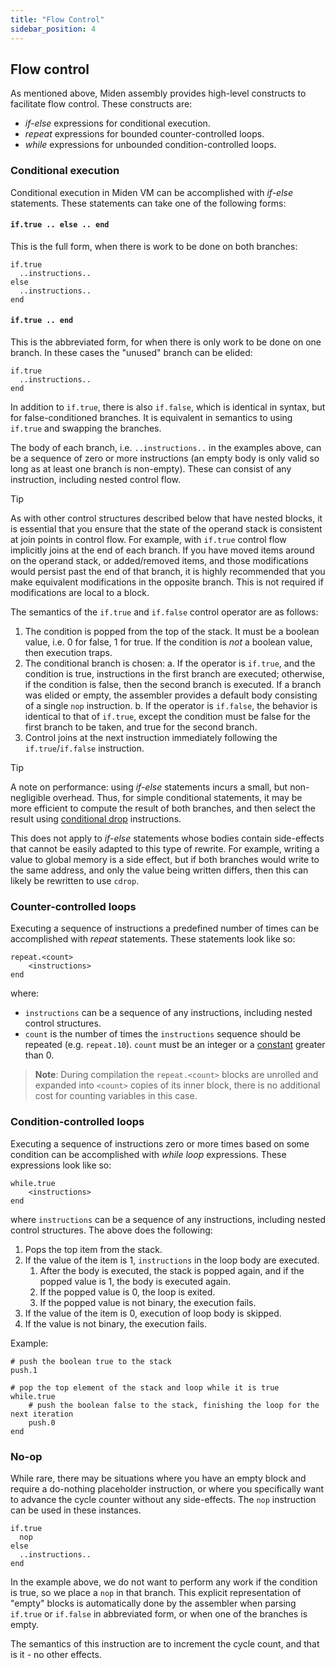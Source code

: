 ```yaml
---
title: "Flow Control"
sidebar_position: 4
---
```


## Flow control
As mentioned above, Miden assembly provides high-level constructs to facilitate flow control. These constructs are:

- *if-else* expressions for conditional execution.
- *repeat* expressions for bounded counter-controlled loops.
- *while* expressions for unbounded condition-controlled loops.

### Conditional execution
Conditional execution in Miden VM can be accomplished with *if-else* statements. These statements can take one of the following forms:

#### `if.true .. else .. end`

This is the full form, when there is work to be done on both branches:

    if.true
      ..instructions..
    else
      ..instructions..
    end


#### `if.true .. end`

This is the abbreviated form, for when there is only work to be done on one branch. In these cases the "unused" branch can be elided:

    if.true
      ..instructions..
    end

In addition to `if.true`, there is also `if.false`, which is identical in syntax, but for false-conditioned branches. It is equivalent in semantics to using `if.true` and swapping the branches.

The body of each branch, i.e. `..instructions..` in the examples above, can be a sequence of zero or more instructions (an empty body is only valid so long as at least one branch is non-empty). These can consist of any instruction, including nested control flow.

> [!TIP]
>
> As with other control structures described below that have nested blocks,
> it is essential that you ensure that the state of the operand stack is
> consistent at join points in control flow. For example, with `if.true`
> control flow implicitly joins at the end of each branch. If you have moved
> items around on the operand stack, or added/removed items, and those
> modifications would persist past the end of that branch, it is highly
> recommended that you make equivalent modifications in the opposite branch.
> This is not required if modifications are local to a block.

The semantics of the `if.true` and `if.false` control operator are as follows:

1. The condition is popped from the top of the stack. It must be a boolean value, i.e. $0$ for false, $1$ for true. If the condition is _not_ a boolean value, then execution traps.
2. The conditional branch is chosen:
  a.  If the operator is `if.true`, and the condition is true, instructions in the first branch are executed; otherwise, if the condition is false, then the second branch is executed. If a branch was elided or empty, the assembler provides a default body consisting of a single `nop` instruction.
  b. If the operator is `if.false`, the behavior is identical to that of `if.true`, except the condition must be false for the first branch to be taken, and true for the second branch.
3. Control joins at the next instruction immediately following the `if.true`/`if.false` instruction.

> [!TIP]
>
> A note on performance: using *if-else* statements incurs a small, but non-negligible overhead. Thus, for simple conditional statements, it may be more efficient to compute the result of both branches, and then select the result using [conditional drop](./stack_manipulation.md#conditional-manipulation) instructions.
>
> This does not apply to *if-else* statements whose bodies contain side-effects that cannot be easily adapted to this type of rewrite. For example, writing a value to global memory is a side effect, but if both branches would write to the same address, and only the value being written differs, then this can likely be rewritten to use `cdrop`.


### Counter-controlled loops
Executing a sequence of instructions a predefined number of times can be accomplished with *repeat* statements. These statements look like so:
```
repeat.<count>
    <instructions>
end
```
where:

* `instructions` can be a sequence of any instructions, including nested control structures.
* `count` is the number of times the `instructions` sequence should be repeated (e.g. `repeat.10`). `count` must be an integer or a [constant](./code_organization.md#constants) greater than $0$.

> **Note**: During compilation the `repeat.<count>` blocks are unrolled and expanded into `<count>` copies of its inner block, there is no additional cost for counting variables in this case.

### Condition-controlled loops
Executing a sequence of instructions zero or more times based on some condition can be accomplished with *while loop* expressions. These expressions look like so:
```
while.true
    <instructions>
end
```
where `instructions` can be a sequence of any instructions, including nested control structures. The above does the following:

1. Pops the top item from the stack.
2. If the value of the item is $1$, `instructions` in the loop body are executed.
    1. After the body is executed, the stack is popped again, and if the popped value is $1$, the body is executed again.
    2. If the popped value is $0$, the loop is exited.
    3. If the popped value is not binary, the execution fails.
3. If the value of the item is $0$, execution of loop body is skipped.
4. If the value is not binary, the execution fails.

Example:

```
# push the boolean true to the stack
push.1

# pop the top element of the stack and loop while it is true
while.true
    # push the boolean false to the stack, finishing the loop for the next iteration
    push.0
end
```

### No-op

While rare, there may be situations where you have an empty block and require a do-nothing placeholder instruction, or where you specifically want to advance the cycle counter without any side-effects. The `nop` instruction can be used in these instances.

```
if.true
  nop
else
  ..instructions..
end
```

In the example above, we do not want to perform any work if the condition is true, so we place a `nop` in that branch. This explicit representation of "empty" blocks is automatically done by the assembler when parsing `if.true` or `if.false` in abbreviated form, or when one of the branches is empty.

The semantics of this instruction are to increment the cycle count, and that is it - no other effects.
